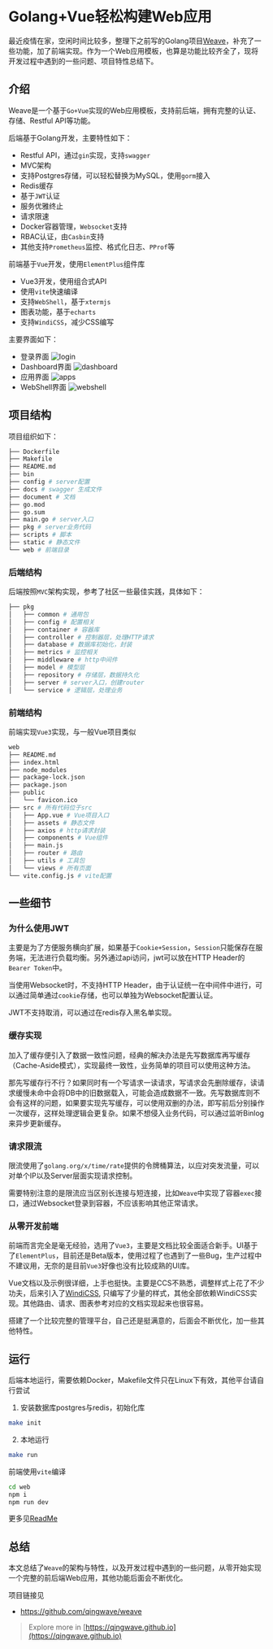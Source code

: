 # Golang+Vue轻松构建Web应用

最近疫情在家，空闲时间比较多，整理下之前写的Golang项目[Weave](https://github.com/qingwave/weave)，补充了一些功能，加了前端实现。作为一个Web应用模板，也算是功能比较齐全了，现将开发过程中遇到的一些问题、项目特性总结下。

## 介绍
Weave是一个基于`Go+Vue`实现的Web应用模板，支持前后端，拥有完整的认证、存储、Restful API等功能。

后端基于Golang开发，主要特性如下：
- Restful API，通过`gin`实现，支持`swagger`
- MVC架构
- 支持Postgres存储，可以轻松替换为MySQL，使用`gorm`接入
- Redis缓存
- 基于`JWT`认证
- 服务优雅终止
- 请求限速
- Docker容器管理，`Websocket`支持
- RBAC认证，由`Casbin`支持
- 其他支持`Prometheus`监控、格式化日志、`PProf`等

前端基于`Vue`开发，使用`ElementPlus`组件库
- Vue3开发，使用组合式API
- 使用`vite`快速编译
- 支持`WebShell`，基于`xtermjs`
- 图表功能，基于`echarts`
- 支持`WindiCSS`，减少CSS编写

主要界面如下：
- 登录界面
![login](https://github.com/qingwave/weave/raw/master/document/img/login.png)
- Dashboard界面
![dashboard](https://github.com/qingwave/weave/raw/master/document/img/dashboard.png)
- 应用界面
![apps](https://github.com/qingwave/weave/raw/master/document/img/app.png)
- WebShell界面
![webshell](https://github.com/qingwave/weave/raw/master/document/img/webshell.png)

## 项目结构
项目组织如下：
```bash
├── Dockerfile
├── Makefile
├── README.md
├── bin
├── config # server配置
├── docs # swagger 生成文件
├── document # 文档
├── go.mod
├── go.sum
├── main.go # server入口
├── pkg # server业务代码
├── scripts # 脚本
├── static # 静态文件
└── web # 前端目录
```

### 后端结构
后端按照`MVC`架构实现，参考了社区一些最佳实践，具体如下：
```bash
├── pkg
│   ├── common # 通用包
│   ├── config # 配置相关
│   ├── container # 容器库
│   ├── controller # 控制器层，处理HTTP请求
│   ├── database # 数据库初始化，封装
│   ├── metrics # 监控相关
│   ├── middleware # http中间件
│   ├── model # 模型层
│   ├── repository # 存储层，数据持久化
│   ├── server # server入口，创建router
│   └── service # 逻辑层，处理业务
```

### 前端结构
前端实现`Vue3`实现，与一般Vue项目类似
```bash
web
├── README.md
├── index.html
├── node_modules
├── package-lock.json
├── package.json
├── public
│   └── favicon.ico
├── src # 所有代码位于src
│   ├── App.vue # Vue项目入口
│   ├── assets # 静态文件
│   ├── axios # http请求封装
│   ├── components # Vue组件
│   ├── main.js
│   ├── router # 路由
│   ├── utils # 工具包
│   └── views # 所有页面
└── vite.config.js # vite配置
```

## 一些细节

### 为什么使用JWT
主要是为了方便服务横向扩展，如果基于`Cookie+Session`，`Session`只能保存在服务端，无法进行负载均衡。另外通过api访问，jwt可以放在HTTP Header的`Bearer Token`中。

当使用Websocket时，不支持HTTP Header，由于认证统一在中间件中进行，可以通过简单通过`cookie`存储，也可以单独为Websocket配置认证。

JWT不支持取消，可以通过在redis存入黑名单实现。

### 缓存实现
加入了缓存便引入了数据一致性问题，经典的解决办法是先写数据库再写缓存（Cache-Aside模式），实现最终一致性，业务简单的项目可以使用这种方法。

那先写缓存行不行？如果同时有一个写请求一读请求，写请求会先删除缓存，读请求缓慢未命中会将DB中的旧数据载入，可能会造成数据不一致。先写数据库则不会有这样的问题，如果要实现先写缓存，可以使用双删的办法，即写前后分别操作一次缓存，这样处理逻辑会更复杂。如果不想侵入业务代码，可以通过监听Binlog来异步更新缓存。

### 请求限流
限流使用了`golang.org/x/time/rate`提供的令牌桶算法，以应对突发流量，可以对单个IP以及Server层面实现请求控制。

需要特别注意的是限流应当区别长连接与短连接，比如`Weave`中实现了容器`exec`接口，通过Websocket登录到容器，不应该影响其他正常请求。

### 从零开发前端
前端而言完全是毫无经验，选用了`Vue3`，主要是文档比较全面适合新手。UI基于了`ElementPlus`，目前还是Beta版本，使用过程了也遇到了一些Bug，生产过程中不建议用，无奈的是目前`Vue3`好像也没有比较成熟的UI库。

Vue文档以及示例很详细，上手也挺快。主要是CCS不熟悉，调整样式上花了不少功夫，后来引入了[WindiCSS](https://windicss.org/), 只编写了少量的样式，其他全部依赖WindiCSS实现。其他路由、请求、图表参考对应的文档实现起来也很容易。

搭建了一个比较完整的管理平台，自己还是挺满意的，后面会不断优化，加一些其他特性。

## 运行
后端本地运行，需要依赖Docker，Makefile文件只在Linux下有效，其他平台请自行尝试
1. 安装数据库postgres与redis，初始化库
```bash
make init
```
2. 本地运行
```bash
make run
```

前端使用`vite`编译
```bash
cd web
npm i
npm run dev
```

更多见[ReadMe](https://github.com/qingwave/weave#readme)

## 总结
本文总结了`Weave`的架构与特性，以及开发过程中遇到的一些问题，从零开始实现一个完整的前后端Web应用，其他功能后面会不断优化。

项目链接见
- https://github.com/qingwave/weave


> Explore more in [https://qingwave.github.io](https://qingwave.github.io)

